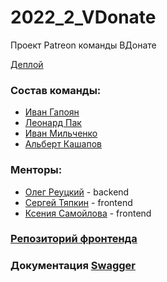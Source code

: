 # 2022_2_VDonate
Проект Patreon команды ВДонате

[Деплой](https://vdonate.ml)

### Состав команды:
- [Иван Гапоян](https://github.com/Loen15)
- [Леонард Пак](https://github.com/MrLeonardPak)
- [Иван Мильченко](https://github.com/themilchenko)
- [Альберт Кашапов](https://github.com/zeronethunter)

### Менторы:
- [Олег Реуцкий](https://github.com/astlok) - backend
- [Сергей Тяпкин](https://github.com/SergTyapkin) - frontend
- [Ксения Самойлова](https://github.com/somebody-kseny) - frontend

### [Репозиторий фронтенда](https://github.com/frontend-park-mail-ru/2022_2_VDonate)
### Документация [Swagger](https://app.swaggerhub.com/apis-docs/zeronethunter/v-donate_api/1.0)
